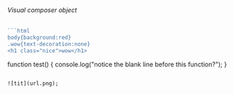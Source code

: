 ###### Visual composer object

```javascript
```html
body{background:red}
.wow{text-decoration:none}
<h1 class="nice">wow</h1>
```
function test() {
  console.log("notice the blank line before this function?");
}
```

![tit](url.png);
